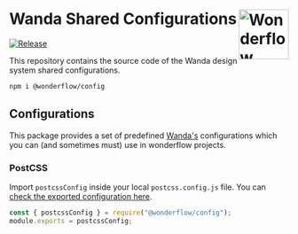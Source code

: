 # Wanda Shared Configurations [<img src="https://svgshare.com/i/Ygj.svg" alt="Wonderflow Logo" width="90" height="90" align="right">](https://design.wonderflow.ai)

[![Release](https://github.com/wonderflow-bv/config/actions/workflows/release.yml/badge.svg?branch=main)](https://github.com/wonderflow-bv/config/actions/workflows/release.yml)

This repository contains the source code of the Wanda design system shared configurations.

```sh
npm i @wonderflow/config
```

## Configurations

This package provides a set of predefined [Wanda's](https://design.wonderflow.ai) configurations which you can (and sometimes must) use in wonderflow projects.

### PostCSS

Import `postcssConfig` inside your local `postcss.config.js` file. You can [check the exported configuration here](https://github.com/wonderflow-bv/config/blob/main/src/postcss/config.ts#L19-L47).

```js
const { postcssConfig } = require("@wonderflow/config");
module.exports = postcssConfig;
```
